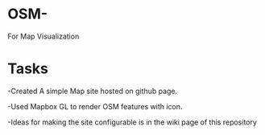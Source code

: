 # OSM-
For Map Visualization 
# Tasks
-Created A simple Map site hosted on github page.

-Used Mapbox GL to render OSM features with icon.

-Ideas for making the site configurable is in the wiki page of this repository
